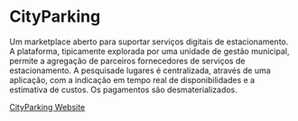 # CityParking

  Um marketplace aberto para suportar serviços digitais de estacionamento. A plataforma, tipicamente explorada por uma unidade de gestão municipal, permite a agregação de parceiros fornecedores de serviços de estacionamento. A pesquisade lugares é centralizada, através de uma aplicação, com a indicação em tempo real de disponibilidades e a estimativa de custos. Os pagamentos são desmaterializados. 


[CityParking Website](https://brunocaseiro.github.io/CityParking/)
